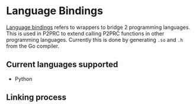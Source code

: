 # Language Bindings
[Language bindings](https://en.wikipedia.org/wiki/Language_binding) refers to wrappers to bridge 2 programming languages. This is used in P2PRC to extend calling P2PRC functions in other programming languages. Currently this is done by generating ```.so``` and ```.h``` from the Go compiler.

## Current languages supported
- Python

## Linking process
